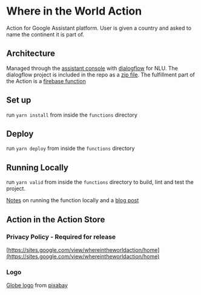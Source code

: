 # Where in the World Action

Action for Google Assistant platform. User is given a country and asked to name the continent it is part of.

## Architecture

Managed through the [assistant console](https://console.actions.google.com) with [dialogflow](https://console.dialogflow.com) for NLU. The dialogflow project is included in the repo as a [zip file](./Where-in-the-World.zip). The fulfillment part of the Action is a [firebase function](https://console.firebase.google.com/)

## Set up

run `yarn install` from inside the `functions` directory

## Deploy

run `yarn deploy` from inside the `functions` directory

## Running Locally

run `yarn valid` from inside the `functions` directory to build, lint and test the project.

[Notes](https://susiecoleman.github.io/frameworks-services-libraries/GoogleServices/Firebase/#running-locally) on running the function locally and a [blog post](https://www.theguardian.com/info/2019/jan/31/hey-google-help-me-use-cloud-functions)

## Action in the Action Store

### Privacy Policy - Required for release

[https://sites.google.com/view/whereintheworldaction/home](https://sites.google.com/view/whereintheworldaction/home)

### Logo

[Globe logo](./logo.png) from [pixabay](https://pixabay.com/illustrations/earth-globe-planet-map-geography-3087437/)
